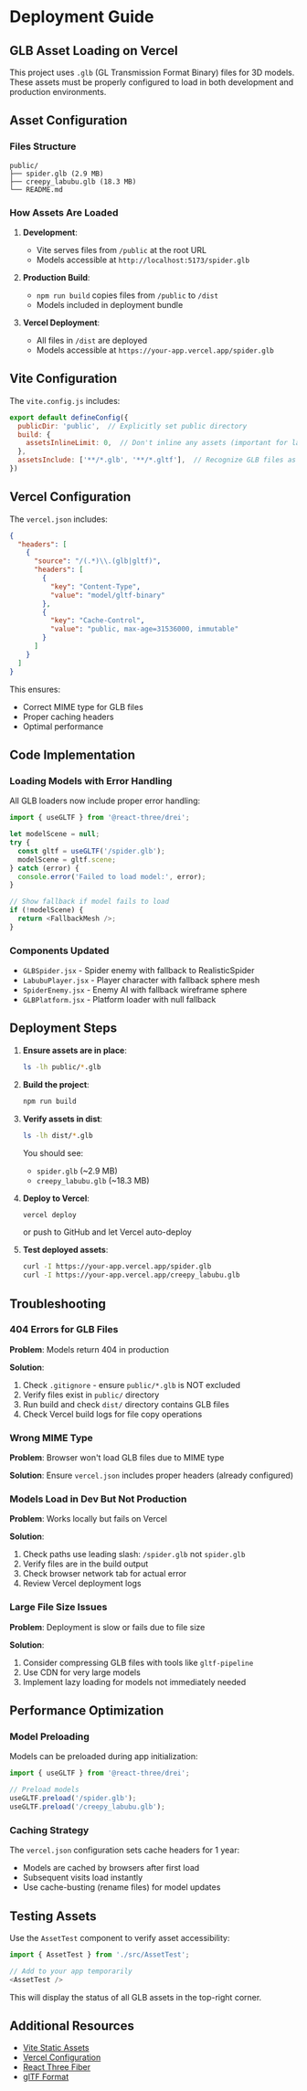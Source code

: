 # Deployment Guide

## GLB Asset Loading on Vercel

This project uses `.glb` (GL Transmission Format Binary) files for 3D models. These assets must be properly configured to load in both development and production environments.

## Asset Configuration

### Files Structure
```
public/
├── spider.glb (2.9 MB)
├── creepy_labubu.glb (18.3 MB)
└── README.md
```

### How Assets Are Loaded

1. **Development**: 
   - Vite serves files from `/public` at the root URL
   - Models accessible at `http://localhost:5173/spider.glb`

2. **Production Build**:
   - `npm run build` copies files from `/public` to `/dist`
   - Models included in deployment bundle

3. **Vercel Deployment**:
   - All files in `/dist` are deployed
   - Models accessible at `https://your-app.vercel.app/spider.glb`

## Vite Configuration

The `vite.config.js` includes:

```javascript
export default defineConfig({
  publicDir: 'public',  // Explicitly set public directory
  build: {
    assetsInlineLimit: 0,  // Don't inline any assets (important for large GLB files)
  },
  assetsInclude: ['**/*.glb', '**/*.gltf'],  // Recognize GLB files as assets
})
```

## Vercel Configuration

The `vercel.json` includes:

```json
{
  "headers": [
    {
      "source": "/(.*)\\.(glb|gltf)",
      "headers": [
        {
          "key": "Content-Type",
          "value": "model/gltf-binary"
        },
        {
          "key": "Cache-Control",
          "value": "public, max-age=31536000, immutable"
        }
      ]
    }
  ]
}
```

This ensures:
- Correct MIME type for GLB files
- Proper caching headers
- Optimal performance

## Code Implementation

### Loading Models with Error Handling

All GLB loaders now include proper error handling:

```javascript
import { useGLTF } from '@react-three/drei';

let modelScene = null;
try {
  const gltf = useGLTF('/spider.glb');
  modelScene = gltf.scene;
} catch (error) {
  console.error('Failed to load model:', error);
}

// Show fallback if model fails to load
if (!modelScene) {
  return <FallbackMesh />;
}
```

### Components Updated

- `GLBSpider.jsx` - Spider enemy with fallback to RealisticSpider
- `LabubuPlayer.jsx` - Player character with fallback sphere mesh
- `SpiderEnemy.jsx` - Enemy AI with fallback wireframe sphere
- `GLBPlatform.jsx` - Platform loader with null fallback

## Deployment Steps

1. **Ensure assets are in place**:
   ```bash
   ls -lh public/*.glb
   ```

2. **Build the project**:
   ```bash
   npm run build
   ```

3. **Verify assets in dist**:
   ```bash
   ls -lh dist/*.glb
   ```
   
   You should see:
   - `spider.glb` (~2.9 MB)
   - `creepy_labubu.glb` (~18.3 MB)

4. **Deploy to Vercel**:
   ```bash
   vercel deploy
   ```
   or push to GitHub and let Vercel auto-deploy

5. **Test deployed assets**:
   ```bash
   curl -I https://your-app.vercel.app/spider.glb
   curl -I https://your-app.vercel.app/creepy_labubu.glb
   ```

## Troubleshooting

### 404 Errors for GLB Files

**Problem**: Models return 404 in production

**Solution**:
1. Check `.gitignore` - ensure `public/*.glb` is NOT excluded
2. Verify files exist in `public/` directory
3. Run build and check `dist/` directory contains GLB files
4. Check Vercel build logs for file copy operations

### Wrong MIME Type

**Problem**: Browser won't load GLB files due to MIME type

**Solution**: Ensure `vercel.json` includes proper headers (already configured)

### Models Load in Dev But Not Production

**Problem**: Works locally but fails on Vercel

**Solution**:
1. Check paths use leading slash: `/spider.glb` not `spider.glb`
2. Verify files are in the build output
3. Check browser network tab for actual error
4. Review Vercel deployment logs

### Large File Size Issues

**Problem**: Deployment is slow or fails due to file size

**Solution**:
1. Consider compressing GLB files with tools like `gltf-pipeline`
2. Use CDN for very large models
3. Implement lazy loading for models not immediately needed

## Performance Optimization

### Model Preloading

Models can be preloaded during app initialization:

```javascript
import { useGLTF } from '@react-three/drei';

// Preload models
useGLTF.preload('/spider.glb');
useGLTF.preload('/creepy_labubu.glb');
```

### Caching Strategy

The `vercel.json` configuration sets cache headers for 1 year:
- Models are cached by browsers after first load
- Subsequent visits load instantly
- Use cache-busting (rename files) for model updates

## Testing Assets

Use the `AssetTest` component to verify asset accessibility:

```javascript
import { AssetTest } from './src/AssetTest';

// Add to your app temporarily
<AssetTest />
```

This will display the status of all GLB assets in the top-right corner.

## Additional Resources

- [Vite Static Assets](https://vitejs.dev/guide/assets.html)
- [Vercel Configuration](https://vercel.com/docs/projects/project-configuration)
- [React Three Fiber](https://docs.pmnd.rs/react-three-fiber/)
- [glTF Format](https://www.khronos.org/gltf/)
